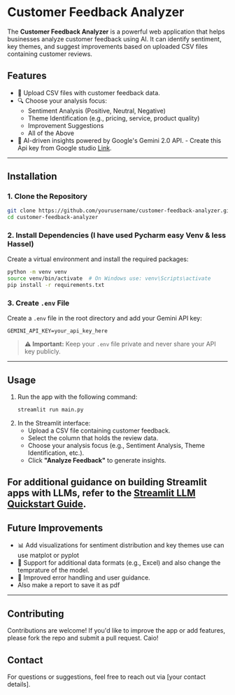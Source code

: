 # Customer Feedback Analyzer

The **Customer Feedback Analyzer** is a powerful web application that helps businesses analyze customer feedback using AI. It can identify sentiment, key themes, and suggest improvements based on uploaded CSV files containing customer reviews.

## Features
- 📂 Upload CSV files with customer feedback data.
- 🔍 Choose your analysis focus:
  - Sentiment Analysis (Positive, Neutral, Negative)
  - Theme Identification (e.g., pricing, service, product quality)
  - Improvement Suggestions
  - All of the Above
- 🧠 AI-driven insights powered by Google's Gemini 2.0 API. -
  Create this Api key from Google studio [Link](https://www.google.com/url?sa=t&rct=j&q=&esrc=s&source=web&cd=&cad=rja&uact=8&ved=2ahUKEwj39qiyioeMAxVohf0HHe5bJRsQmuEJegQIHRAB&url=https%3A%2F%2Faistudio.google.com%2Fapp%2Fapikey&usg=AOvVaw1WWenMsZaHnCnN4FhYRAe9&opi=89978449).

---

## Installation

### 1. Clone the Repository
```bash
git clone https://github.com/yourusername/customer-feedback-analyzer.git
cd customer-feedback-analyzer
```

### 2. Install Dependencies (I have used Pycharm easy Venv & less Hassel)
Create a virtual environment and install the required packages:
```bash
python -m venv venv
source venv/bin/activate  # On Windows use: venv\Scripts\activate
pip install -r requirements.txt
```

### 3. Create `.env` File
Create a `.env` file in the root directory and add your Gemini API key:
```
GEMINI_API_KEY=your_api_key_here
```

> **⚠️ Important:** Keep your `.env` file private and never share your API key publicly.

---

## Usage

1. Run the app with the following command:
   ```bash
   streamlit run main.py
   ```
2. In the Streamlit interface:
   - Upload a CSV file containing customer feedback.
   - Select the column that holds the review data.
   - Choose your analysis focus (e.g., Sentiment Analysis, Theme Identification, etc.).
   - Click **"Analyze Feedback"** to generate insights.

For additional guidance on building Streamlit apps with LLMs, refer to the [Streamlit LLM Quickstart Guide](https://docs.streamlit.io/develop/tutorials/chat-and-llm-apps/llm-quickstart).
---

## Future Improvements
- 📊 Add visualizations for sentiment distribution and key themes use can use matplot or pyplot 
- 📝 Support for additional data formats (e.g., Excel) and also change the temprature of the model.
- 🔄 Improved error handling and user guidance.
- Also make a report to save it as pdf 

---

## Contributing
Contributions are welcome! If you'd like to improve the app or add features, please fork the repo and submit a pull request. Caio!

## Contact
For questions or suggestions, feel free to reach out via [your contact details].

